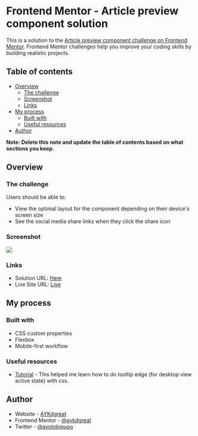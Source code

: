 # Frontend Mentor - Article preview component solution

This is a solution to the [Article preview component challenge on Frontend Mentor](https://www.frontendmentor.io/challenges/article-preview-component-dYBN_pYFT). Frontend Mentor challenges help you improve your coding skills by building realistic projects. 

## Table of contents

- [Overview](#overview)
  - [The challenge](#the-challenge)
  - [Screenshot](#screenshot)
  - [Links](#links)
- [My process](#my-process)
  - [Built with](#built-with)
  - [Useful resources](#useful-resources)
- [Author](#author)

**Note: Delete this note and update the table of contents based on what sections you keep.**

## Overview

### The challenge

Users should be able to:

- View the optimal layout for the component depending on their device's screen size
- See the social media share links when they click the share icon

### Screenshot

![](./screenshot.png)

### Links

- Solution URL: [Here](https://your-solution-url.com)
- Live Site URL: [Live](https://frmentor-practice.vercel.app/project1/index.html)

## My process

### Built with
- CSS custom properties
- Flexbox
- Mobile-first workflow

### Useful resources

- [Tutorial](https://youtu.be/EQStBJU5AZM) - This helped me learn how to do tooltip edge (for desktop view active state) with css.

## Author

- Website - [AYKdgreat](https://aykdgreat.vercel.app)
- Frontend Mentor - [@aykdgreat](https://www.frontendmentor.io/profile/AYKdgreat)
- Twitter - [@ayotobipupo](https://www.twitter.com/ayotobipupo)